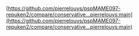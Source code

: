 
[https://github.com/pierrelouys/pspMAME097-repuken2/compare/conservative...pierrelouys:main](https://github.com/pierrelouys/pspMAME097-repuken2/compare/conservative...pierrelouys:main)
